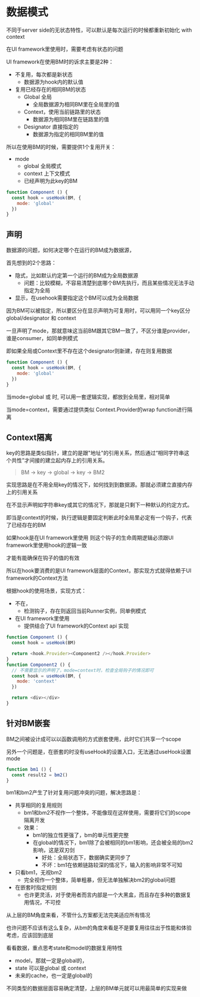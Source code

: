 # 数据模式

不同于server side的无状态特性，可以默认是每次运行的时候都重新初始化 with context

在UI framework里使用时，需要考虑有状态的问题

UI framework在使用BM时的诉求主要是2种：

- 不复用，每次都是新状态
  - 数据源为hook内的默认值
- 复用已经存在的相同BM的状态
  - Global 全局
    - 全局数据源为相同BM里在全局里的值
  - Context，使用当前链路里的状态
    - 数据源为相同BM里在链路里的值
  - Designator 直接指定的
    - 数据源为指定的相同BM里的值


所以在使用BM的时候，需要提供1个复用开关：

- mode
  - global 全局模式
  - context 上下文模式
  - <designator> 已经声明为此key的BM

```javascript
function Component () {
  const hook = useHook(BM, {
    mode: 'global'
  })
}
```

## 声明

数据源的问题，如何决定哪个在运行的BM成为数据源，

首先想到的2个思路：

- 隐式，比如默认约定第一个运行的BM成为全局数据源
  - 问题：比较模糊，不容易清楚到底哪个BM先执行，而且某些情况无法手动指定为全局
- 显示，在usehook需要指定这个BM可以成为全局数据

因为BM可以被指定，所以要区分在显示声明为可复用时，可以用同一个key区分 global/designator 和 context

一旦声明了mode，那就意味这当前BM跟其它BM一致了，不区分谁是provider，谁是consumer，如同单例模式

即如果全局或Context里不存在这个designator则新建，存在则复用数据

```javascript
function Component () {
  const hook = useHook(BM, {
    mode: 'global'
  })
}
```

当mode=global 或 <designator>时, 可以用一套逻辑实现，都放到全局里，相对简单

当mode=context，需要通过提供类似 Context.Provider的wrap function进行隔离

## Context隔离

key的思路是类似指针，建立的是跟"地址"的引用关系，然后通过“相同字符串这个共性”才间接的建立起内存上的引用关系。

> BM -> key -> global -> key -> BM2 

实现思路是在不用全局key的情况下，如何找到到数据源。那就必须建立直接内存上的引用关系

在不显示声明如字符串key或其它的情况下，那就是只剩下一种默认的约定方式。

即当是context的时候，执行逻辑是要固定判断此时全局里必定有一个钩子，代表了已经存在的BM

如果hook是在UI framework里使用 则这个钩子的生命周期逻辑必须跟UI framework里使用hook的逻辑一致

才能有能确保在钩子的值的有效

所以在hook要消费的是UI framework层面的Context，那实现方式就得依赖于UI framework的Context方法

根据hook的使用场景，实现方式：

- 不在，
  - 检测钩子，存在则返回当前Runner实例，同单例模式
- 在UI framework里使用
  - 提供结合了UI framework的Context api 实现


```javascript
function Component () {
  const hook = useHook(BM)

  return <hook.Provider><Component2 /></hook.Provider>
}
function Component2 () {
  // 不需要显示的声明了，mode=context时，检查全局钩子的情况即可
  const hook = useHook(BM, {
    mode: 'context'
  })

  return <div></div>
}
```

## 针对BM嵌套

BM之间被设计成可以以函数调用的方式嵌套使用，此时它们共享一个scope

另外一个问题是，在嵌套的时没有useHook的设置入口，无法通过useHook设置mode

```javascript 
function bm1 () {
  const result2 = bm2()
}
```

bm1和bm2产生了针对复用问题冲突的问题，解决思路是：

- 共享相同的复用规则
  - bm1和bm2不视作一个整体，不能像现在这样使用，需要将它们的scope隔离开发
  - 效果：
    - bm1的独立性更强了，bm的单元性更完整
    - 在global的情况下，bm1除了会被相同的bm1影响，还会被全局的bm2影响，这是双刃剑
      - 好处：全局状态下，数据确实更同步了
      - 不坏：bm1在依赖链路较深的情况下，输入的影响非常不可知
- 只看bm1，无视bm2
  - 完全视作一个整体，简单粗暴，但无法单独解决bm2的global问题
- 在嵌套时指定规则
  - 也许更灵活，对于使用者而言内部是一个大黑盒，而且存在多种的数据复用情况，不可控

从上层的BM角度来看，不管什么方案都无法完美适应所有情况

也许问题不应该有这么复杂，从bm的角度来看是不是要复用往往出于性能和体验考虑，应该回到底层

看看数据，重点思考state和model的数据复用特性

- model，那就一定是global的，
- state 可以是global 或 context
- 未来的cache，也一定是global的


不同类型的数据层面容易确定清楚，上层的BM单元就可以用最简单的实现来做